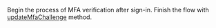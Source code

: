 Begin the process of MFA verification after sign-in.
Finish the flow with [updateMfaChallenge](/docs/references/cloud/client-web/account#updateMfaChallenge) method.
